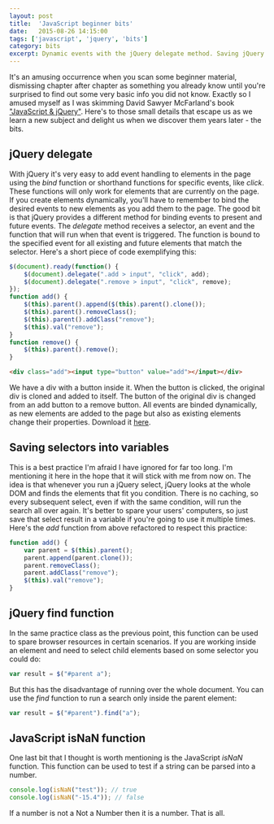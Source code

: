 ```yaml
---
layout: post
title:  'JavaScript beginner bits'
date:   2015-08-26 14:15:00
tags: ['javascript', 'jquery', 'bits']
category: bits
excerpt: Dynamic events with the jQuery delegate method. Saving jQuery selector results into variables as a best practice. Optimise DOM search using jQuery find function. Check if variable is a number with JavaScript isNaN function.
---
```


It's an amusing occurrence when you scan some beginner material, dismissing chapter after chapter as something you already know until you're surprised to find out some very basic info you did not know. Exactly so I amused myself as I was skimming David Sawyer McFarland's book ["JavaScript & jQuery"](http://shop.oreilly.com/product/0636920015048.do). Here's to those small details that escape us as we learn a new subject and delight us when we discover them years later - the bits.

jQuery delegate
---
With jQuery it's very easy to add event handling to elements in the page using the _bind_ function or shorthand functions for specific events, like _click_. These functions will only work for elements that are currently on the page. If you create elements dynamically, you'll have to remember to bind the desired events to new elements as you add them to the page. The good bit is that jQuery provides a different method for binding events to present and future events. The _delegate_ method receives a selector, an event and the function that will run when that event is triggered. The function is bound to the specified event for all existing and future elements that match the selector. Here's a short piece of code exemplifying this:

~~~ javascript
$(document).ready(function() {
    $(document).delegate(".add > input", "click", add);
    $(document).delegate(".remove > input", "click", remove);
});
function add() {
    $(this).parent().append($(this).parent().clone());
    $(this).parent().removeClass();
    $(this).parent().addClass("remove");
    $(this).val("remove");
}
function remove() {
    $(this).parent().remove();
}
~~~

~~~ html
<div class="add"><input type="button" value="add"></input></div>
~~~

We have a div with a button inside it. When the button is clicked, the original div is cloned and added to itself. The button of the original div is changed from an add button to a remove button. All events are binded dynamically, as new elements are added to the page but also as existing elements change their properties. Download it [here](/assets/2015.08/delegate.html).

Saving selectors into variables
---

This is a best practice I'm afraid I have ignored for far too long. I'm mentioning it here in the hope that it will stick with me from now on. The idea is that whenever you run a jQuery select, jQuery looks at the whole DOM and finds the elements that fit you condition. There is no caching, so every subsequent select, even if with the same condition, will run the search all over again. It's better to spare your users' computers, so just save that select result in a variable if you're going to use it multiple times. Here's the _add_ function from above refactored to respect this practice:

~~~ javascript
function add() {
    var parent = $(this).parent();
    parent.append(parent.clone());
    parent.removeClass();
    parent.addClass("remove");
    $(this).val("remove");
}
~~~

jQuery find function
---

In the same practice class as the previous point, this function can be used to spare browser resources in certain scenarios. If you are working inside an element and need to select child elements based on some selector you could do:

~~~ javascript
var result = $("#parent a");
~~~

But this has the disadvantage of running over the whole document. You can use the _find_ function to run a search only inside the parent element:

~~~ javascript
var result = $("#parent").find("a");
~~~

JavaScript isNaN function
---

One last bit that I thought is worth mentioning is the JavaScript _isNaN_ function. This function can be used to test if a string can be parsed into a number.

~~~ javascript
console.log(isNaN("test")); // true
console.log(isNaN("-15.4")); // false
~~~

If a number is not a Not a Number then it is a number. That is all.
